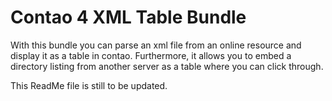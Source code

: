 # Contao 4 XML Table Bundle

With this bundle you can parse an xml file from an online resource and display it as a table in contao. Furthermore, it allows you to embed a directory listing from another server as a table where you can click through.


This ReadMe file is still to be updated.
